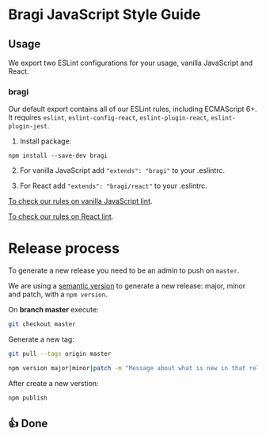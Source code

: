 # Bragi JavaScript Style Guide

## Usage

We export two ESLint configurations for your usage, vanilla JavaScript and React.

### bragi
Our default export contains all of our ESLint rules, including ECMAScript 6+.
It requires `eslint`, `eslint-config-react`, `eslint-plugin-react`, `eslint-plugin-jest`.

1. Install package:

```
npm install --save-dev bragi
```

2. For vanilla JavaScript add `"extends": "bragi"` to your .eslintrc.

3. For React add `"extends": "bragi/react"` to your .eslintrc.

[To check our rules on vanilla JavaScript lint](https://github.com/yaradigitallabs/bragi/wiki/Eslint-rules).

[To check our rules on React lint](https://github.com/yaradigitallabs/bragi/wiki/React-eslint-rules).

# Release process

To generate a new release you need to be an admin to push on `master`.

We are using a [semantic version](http://semver.org/) to generate a new release: major, minor and patch, with a `npm version`.

On **branch master** execute:

```bash
git checkout master
```

Generate a new tag:

```bash
git pull --tags origin master
```

```bash
npm version major|minor|patch -m "Message about what is new in that release"
```

After create a new verstion:

```bash
npm publish
```

## 👍 Done
